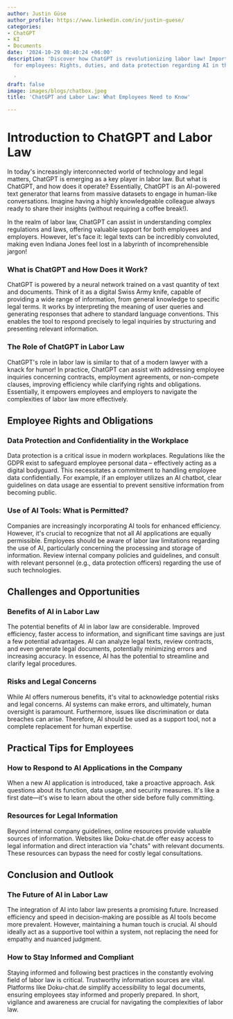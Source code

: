 ```yaml
---
author: Justin Güse
author_profile: https://www.linkedin.com/in/justin-guese/
categories:
- ChatGPT
- KI
- Documents
date: '2024-10-29 08:40:24 +06:00'
description: 'Discover how ChatGPT is revolutionizing labor law! Important information
  for employees: Rights, duties, and data protection regarding AI in the workplace.

  '
draft: false
image: images/blogs/chatbox.jpeg
title: 'ChatGPT and Labor Law: What Employees Need to Know'

---
```

# Introduction to ChatGPT and Labor Law

In today's increasingly interconnected world of technology and legal matters, ChatGPT is emerging as a key player in labor law.  But what is ChatGPT, and how does it operate?  Essentially, ChatGPT is an AI-powered text generator that learns from massive datasets to engage in human-like conversations. Imagine having a highly knowledgeable colleague always ready to share their insights (without requiring a coffee break!).

In the realm of labor law, ChatGPT can assist in understanding complex regulations and laws, offering valuable support for both employees and employers.  However, let's face it: legal texts can be incredibly convoluted, making even Indiana Jones feel lost in a labyrinth of incomprehensible jargon!

### What is ChatGPT and How Does it Work?

ChatGPT is powered by a neural network trained on a vast quantity of text and documents.  Think of it as a digital Swiss Army knife, capable of providing a wide range of information, from general knowledge to specific legal terms.  It works by interpreting the meaning of user queries and generating responses that adhere to standard language conventions.  This enables the tool to respond precisely to legal inquiries by structuring and presenting relevant information.


### The Role of ChatGPT in Labor Law

ChatGPT's role in labor law is similar to that of a modern lawyer with a knack for humor! In practice, ChatGPT can assist with addressing employee inquiries concerning contracts, employment agreements, or non-compete clauses, improving efficiency while clarifying rights and obligations.  Essentially, it empowers employees and employers to navigate the complexities of labor law more effectively.

## Employee Rights and Obligations

### Data Protection and Confidentiality in the Workplace

Data protection is a critical issue in modern workplaces.  Regulations like the GDPR exist to safeguard employee personal data – effectively acting as a digital bodyguard. This necessitates a commitment to handling employee data confidentially. For example, if an employer utilizes an AI chatbot, clear guidelines on data usage are essential to prevent sensitive information from becoming public.

### Use of AI Tools: What is Permitted?

Companies are increasingly incorporating AI tools for enhanced efficiency. However, it's crucial to recognize that not all AI applications are equally permissible. Employees should be aware of labor law limitations regarding the use of AI, particularly concerning the processing and storage of information. Review internal company policies and guidelines, and consult with relevant personnel (e.g., data protection officers) regarding the use of such technologies.


## Challenges and Opportunities

### Benefits of AI in Labor Law

The potential benefits of AI in labor law are considerable.  Improved efficiency, faster access to information, and significant time savings are just a few potential advantages. AI can analyze legal texts, review contracts, and even generate legal documents, potentially minimizing errors and increasing accuracy.  In essence, AI has the potential to streamline and clarify legal procedures.

### Risks and Legal Concerns

While AI offers numerous benefits, it's vital to acknowledge potential risks and legal concerns. AI systems can make errors, and ultimately, human oversight is paramount. Furthermore, issues like discrimination or data breaches can arise. Therefore, AI should be used as a support tool, not a complete replacement for human expertise.

## Practical Tips for Employees

### How to Respond to AI Applications in the Company

When a new AI application is introduced, take a proactive approach. Ask questions about its function, data usage, and security measures. It's like a first date—it's wise to learn about the other side before fully committing.

### Resources for Legal Information

Beyond internal company guidelines, online resources provide valuable sources of information. Websites like Doku-chat.de offer easy access to legal information and direct interaction via "chats" with relevant documents. These resources can bypass the need for costly legal consultations.

## Conclusion and Outlook

### The Future of AI in Labor Law

The integration of AI into labor law presents a promising future.  Increased efficiency and speed in decision-making are possible as AI tools become more prevalent.  However, maintaining a human touch is crucial.  AI should ideally act as a supportive tool within a system, not replacing the need for empathy and nuanced judgment.

### How to Stay Informed and Compliant

Staying informed and following best practices in the constantly evolving field of labor law is critical.  Trustworthy information sources are vital.  Platforms like Doku-chat.de simplify accessibility to legal documents, ensuring employees stay informed and properly prepared.  In short, vigilance and awareness are crucial for navigating the complexities of labor law.
